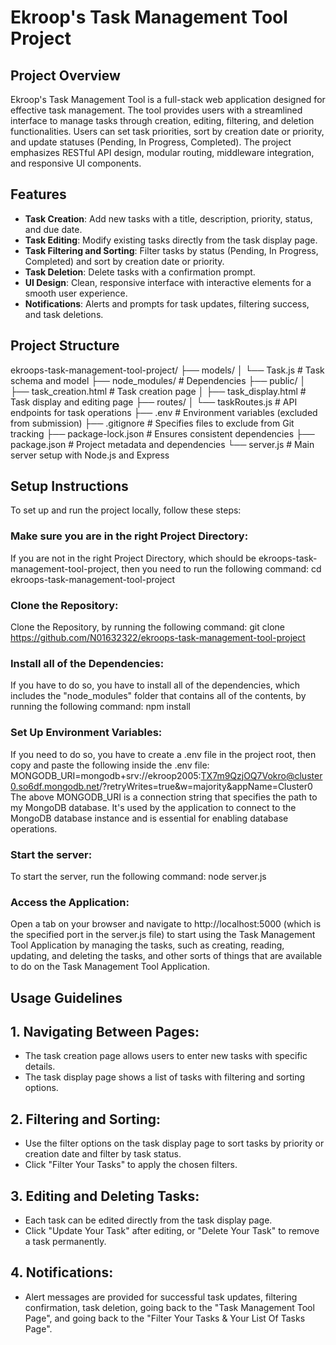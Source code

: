 # Ekroop's Task Management Tool Project

## Project Overview
Ekroop's Task Management Tool is a full-stack web application designed for effective task management. The tool provides users with a streamlined interface to manage tasks through creation, editing, filtering, and deletion functionalities. Users can set task priorities, sort by creation date or priority, and update statuses (Pending, In Progress, Completed). The project emphasizes RESTful API design, modular routing, middleware integration, and responsive UI components.

## Features
- **Task Creation**: Add new tasks with a title, description, priority, status, and due date.
- **Task Editing**: Modify existing tasks directly from the task display page.
- **Task Filtering and Sorting**: Filter tasks by status (Pending, In Progress, Completed) and sort by creation date or priority.
- **Task Deletion**: Delete tasks with a confirmation prompt.
- **UI Design**: Clean, responsive interface with interactive elements for a smooth user experience.
- **Notifications**: Alerts and prompts for task updates, filtering success, and task deletions.

## Project Structure
ekroops-task-management-tool-project/
├── models/
│   └── Task.js                   # Task schema and model
├── node_modules/                 # Dependencies
├── public/
│   ├── task_creation.html        # Task creation page
│   ├── task_display.html         # Task display and editing page
├── routes/
│   └── taskRoutes.js             # API endpoints for task operations
├── .env                          # Environment variables (excluded from submission)
├── .gitignore                    # Specifies files to exclude from Git tracking
├── package-lock.json             # Ensures consistent dependencies
├── package.json                  # Project metadata and dependencies
└── server.js                     # Main server setup with Node.js and Express

## Setup Instructions
To set up and run the project locally, follow these steps:
### Make sure you are in the right Project Directory:
If you are not in the right Project Directory, which should be ekroops-task-management-tool-project, then you need to run the following command: cd ekroops-task-management-tool-project
### Clone the Repository:
Clone the Repository, by running the following command: git clone https://github.com/N01632322/ekroops-task-management-tool-project
### Install all of the Dependencies:
If you have to do so, you have to install all of the dependencies, which includes the "node_modules" folder that contains all of the contents, by running the following command: npm install
### Set Up Environment Variables:
If you need to do so, you have to create a .env file in the project root, then copy and paste the following inside the .env file: MONGODB_URI=mongodb+srv://ekroop2005:TX7m9QzjOQ7Vokro@cluster0.so6df.mongodb.net/?retryWrites=true&w=majority&appName=Cluster0                                                    
                                                                                                                                                                                  The above MONGODB_URI is a connection string that specifies the path to my MongoDB database. It's used by the application to connect to the MongoDB database instance and is essential for enabling database operations.
### Start the server:
To start the server, run the following command: node server.js
### Access the Application:
Open a tab on your browser and navigate to http://localhost:5000 (which is the specified port in the server.js file) to start using the Task Management Tool Application by managing the tasks, such as creating, reading, updating, and deleting the tasks, and other sorts of things that are available to do on the Task Management Tool Application.

## Usage Guidelines
## 1. Navigating Between Pages:
- The task creation page allows users to enter new tasks with specific details.
- The task display page shows a list of tasks with filtering and sorting options.
## 2. Filtering and Sorting:
- Use the filter options on the task display page to sort tasks by priority or creation date and filter by task status.
- Click "Filter Your Tasks" to apply the chosen filters.
## 3. Editing and Deleting Tasks:
- Each task can be edited directly from the task display page.
- Click "Update Your Task" after editing, or "Delete Your Task" to remove a task permanently.
## 4. Notifications:
- Alert messages are provided for successful task updates, filtering confirmation, task deletion, going back to the "Task Management Tool Page", and going back to the "Filter Your Tasks & Your List Of Tasks Page".
